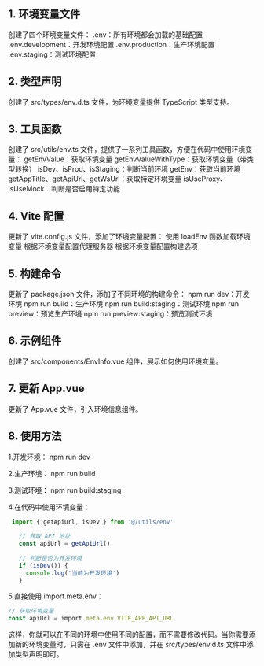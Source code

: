 ## 1. 环境变量文件
创建了四个环境变量文件：
.env：所有环境都会加载的基础配置
.env.development：开发环境配置
.env.production：生产环境配置
.env.staging：测试环境配置

## 2. 类型声明
创建了 src/types/env.d.ts 文件，为环境变量提供 TypeScript 类型支持。

## 3. 工具函数
创建了 src/utils/env.ts 文件，提供了一系列工具函数，方便在代码中使用环境变量：
getEnvValue：获取环境变量
getEnvValueWithType：获取环境变量（带类型转换）
isDev、isProd、isStaging：判断当前环境
getEnv：获取当前环境
getAppTitle、getApiUrl、getWsUrl：获取特定环境变量
isUseProxy、isUseMock：判断是否启用特定功能

## 4. Vite 配置
更新了 vite.config.js 文件，添加了环境变量配置：
使用 loadEnv 函数加载环境变量
根据环境变量配置代理服务器
根据环境变量配置构建选项

## 5. 构建命令
更新了 package.json 文件，添加了不同环境的构建命令：
npm run dev：开发环境
npm run build：生产环境
npm run build:staging：测试环境
npm run preview：预览生产环境
npm run preview:staging：预览测试环境

## 6. 示例组件
创建了 src/components/EnvInfo.vue 组件，展示如何使用环境变量。

## 7. 更新 App.vue
更新了 App.vue 文件，引入环境信息组件。

## 8. 使用方法
1.开发环境：
   npm run dev

2.生产环境：
   npm run build

3.测试环境：
   npm run build:staging 

4.在代码中使用环境变量：
``` ts
 import { getApiUrl, isDev } from '@/utils/env'
   
   // 获取 API 地址
   const apiUrl = getApiUrl()
   
   // 判断是否为开发环境
   if (isDev()) {
     console.log('当前为开发环境')
   }
```
5.直接使用 import.meta.env：
```ts
// 获取环境变量
const apiUrl = import.meta.env.VITE_APP_API_URL
```
这样，你就可以在不同的环境中使用不同的配置，而不需要修改代码。当你需要添加新的环境变量时，只需在 .env 文件中添加，并在 src/types/env.d.ts 文件中添加类型声明即可。